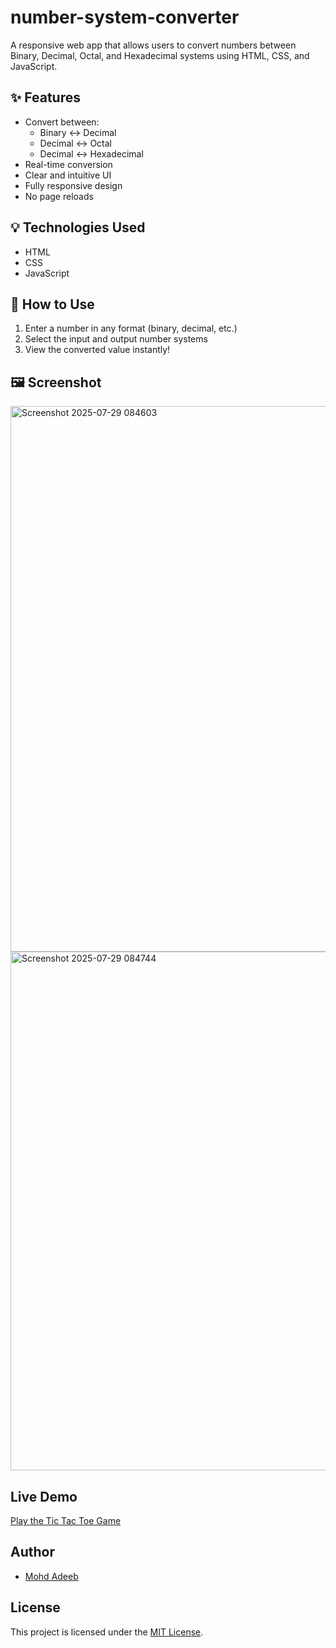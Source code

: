 # number-system-converter
A responsive web app that allows users to convert numbers between Binary, Decimal, Octal, and Hexadecimal systems using HTML, CSS, and JavaScript.

## ✨ Features
- Convert between:
  - Binary ↔ Decimal
  - Decimal ↔ Octal
  - Decimal ↔ Hexadecimal
- Real-time conversion
- Clear and intuitive UI
- Fully responsive design
- No page reloads

## 💡 Technologies Used
- HTML
- CSS
- JavaScript

## 🚀 How to Use
1. Enter a number in any format (binary, decimal, etc.)
2. Select the input and output number systems
3. View the converted value instantly!

## 🖼️ Screenshot
<img width="1297" height="873" alt="Screenshot 2025-07-29 084603" src="https://github.com/user-attachments/assets/1ebfa7f5-7d1a-4871-91e1-6cd8f9bffad6" />
<img width="1487" height="830" alt="Screenshot 2025-07-29 084744" src="https://github.com/user-attachments/assets/0d45a52e-13a9-4b66-a9fe-537b0d62a815" />

##  Live Demo
[Play the Tic Tac Toe Game]( https://aadi101a.github.io/number-system-converter/)


##  Author
- [Mohd Adeeb](https://github.com/aadi101a)

##  License
This project is licensed under the [MIT License](LICENSE).

